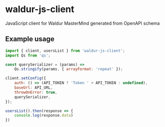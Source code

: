 # waldur-js-client
JavaScript client for Waldur MasterMind generated from OpenAPI schema

## Example usage

```js
import { client, usersList } from 'waldur-js-client';
import Qs from 'qs';

const querySerializer = (params) =>
    Qs.stringify(params, { arrayFormat: 'repeat' });

client.setConfig({
    auth: () => (API_TOKEN ? 'Token ' + API_TOKEN : undefined),
    baseUrl: API_URL,
    throwOnError: true,
    querySerializer,
});

usersList().then(response => {
    console.log(response.data)
})
```